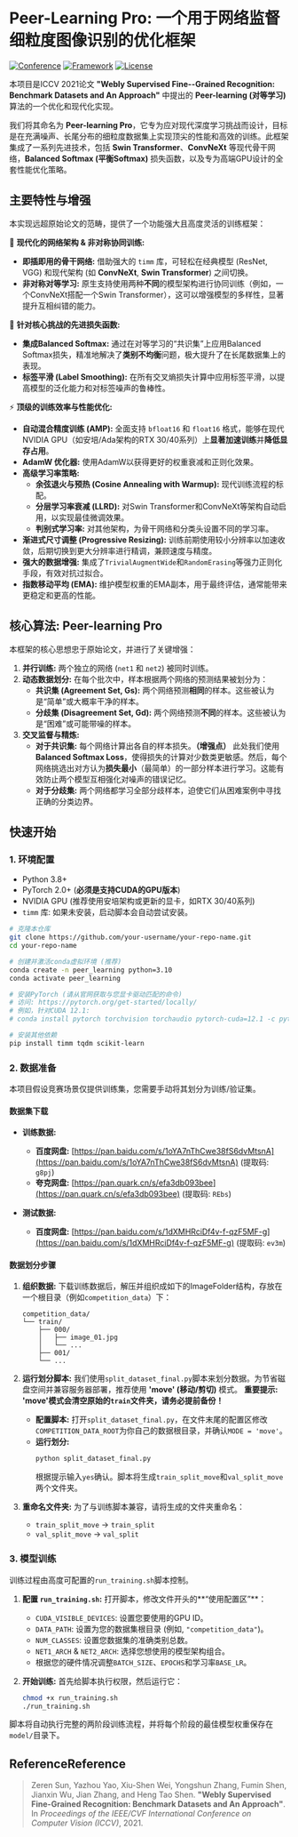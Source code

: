 
# Peer-Learning Pro: 一个用于网络监督细粒度图像识别的优化框架

[![Conference](https://img.shields.io/badge/基于-ICCV%202021-blue)](https://arxiv.org/abs/2108.02399)
[![Framework](https://img.shields.io/badge/框架-PyTorch-orange)](https://pytorch.org/)
[![License](https://img.shields.io/badge/许可证-MIT-green)](LICENSE)

本项目是ICCV 2021论文 **"Webly Supervised Fine--Grained Recognition: Benchmark Datasets and An Approach"** 中提出的 **Peer-learning (对等学习)** 算法的一个优化和现代化实现。

我们将其命名为 **Peer-learning Pro**，它专为应对现代深度学习挑战而设计，目标是在充满噪声、长尾分布的细粒度数据集上实现顶尖的性能和高效的训练。此框架集成了一系列先进技术，包括 **Swin Transformer**、**ConvNeXt** 等现代骨干网络，**Balanced Softmax (平衡Softmax)** 损失函数，以及专为高端GPU设计的全套性能优化策略。

## 主要特性与增强

本实现远超原始论文的范畴，提供了一个功能强大且高度灵活的训练框架：

🚀 **现代化的网络架构 & 非对称协同训练:**
- **即插即用的骨干网络:** 借助强大的 `timm` 库，可轻松在经典模型 (ResNet, VGG) 和现代架构 (如 **ConvNeXt**, **Swin Transformer**) 之间切换。
- **非对称对等学习:** 原生支持使用两种**不同**的模型架构进行协同训练（例如，一个ConvNeXt搭配一个Swin Transformer），这可以增强模型的多样性，显著提升互相纠错的能力。

🎯 **针对核心挑战的先进损失函数:**
- **集成Balanced Softmax:** 通过在对等学习的“共识集”上应用Balanced Softmax损失，精准地解决了**类别不均衡**问题，极大提升了在长尾数据集上的表现。
- **标签平滑 (Label Smoothing):** 在所有交叉熵损失计算中应用标签平滑，以提高模型的泛化能力和对标签噪声的鲁棒性。

⚡ **顶级的训练效率与性能优化:**
- **自动混合精度训练 (AMP):** 全面支持 `bfloat16` 和 `float16` 格式，能够在现代NVIDIA GPU（如安培/Ada架构的RTX 30/40系列）上**显著加速训练**并**降低显存占用**。
- **AdamW 优化器:** 使用AdamW以获得更好的权重衰减和正则化效果。
- **高级学习率策略:**
    - **余弦退火与预热 (Cosine Annealing with Warmup):** 现代训练流程的标配。
    - **分层学习率衰减 (LLRD):** 对Swin Transformer和ConvNeXt等架构自动启用，以实现最佳微调效果。
    - **判别式学习率:** 对其他架构，为骨干网络和分类头设置不同的学习率。
- **渐进式尺寸调整 (Progressive Resizing):** 训练前期使用较小分辨率以加速收敛，后期切换到更大分辨率进行精调，兼顾速度与精度。
- **强大的数据增强:** 集成了`TrivialAugmentWide`和`RandomErasing`等强力正则化手段，有效对抗过拟合。
- **指数移动平均 (EMA):** 维护模型权重的EMA副本，用于最终评估，通常能带来更稳定和更高的性能。

## 核心算法: Peer-learning Pro

本框架的核心思想忠于原始论文，并进行了关键增强：

1.  **并行训练:** 两个独立的网络 (`net1` 和 `net2`) 被同时训练。
2.  **动态数据划分:** 在每个批次中，样本根据两个网络的预测结果被划分为：
    *   **共识集 (Agreement Set, Gs):** 两个网络预测**相同**的样本。这些被认为是“简单”或大概率干净的样本。
    *   **分歧集 (Disagreement Set, Gd):** 两个网络预测**不同**的样本。这些被认为是“困难”或可能带噪的样本。
3.  **交叉监督与精炼:**
    *   **对于共识集:** 每个网络计算出各自的样本损失。**（增强点）** 此处我们使用 **Balanced Softmax Loss**，使得损失的计算对少数类更敏感。然后，每个网络挑选出对方认为**损失最小**（最简单）的一部分样本进行学习。这能有效防止两个模型互相强化对噪声的错误记忆。
    *   **对于分歧集:** 两个网络都学习全部分歧样本，迫使它们从困难案例中寻找正确的分类边界。

## 快速开始

### 1. 环境配置

- Python 3.8+
- PyTorch 2.0+ (**必须是支持CUDA的GPU版本**)
- NVIDIA GPU (推荐使用安培架构或更新的显卡，如RTX 30/40系列)
- `timm` 库: 如果未安装，启动脚本会自动尝试安装。

```bash
# 克隆本仓库
git clone https://github.com/your-username/your-repo-name.git
cd your-repo-name

# 创建并激活conda虚拟环境 (推荐)
conda create -n peer_learning python=3.10
conda activate peer_learning

# 安装PyTorch (请从官网获取与您显卡驱动匹配的命令)
# 访问: https://pytorch.org/get-started/locally/
# 例如，针对CUDA 12.1:
# conda install pytorch torchvision torchaudio pytorch-cuda=12.1 -c pytorch -c nvidia

# 安装其他依赖
pip install timm tqdm scikit-learn
```

### 2. 数据准备

本项目假设竞赛场景仅提供训练集，您需要手动将其划分为训练/验证集。

#### 数据集下载

- **训练数据:**
  - **百度网盘:** [https://pan.baidu.com/s/1oYA7nThCwe38fS6dvMtsnA](https://pan.baidu.com/s/1oYA7nThCwe38fS6dvMtsnA) (提取码: `g8pj`)
  - **夸克网盘:** [https://pan.quark.cn/s/efa3db093bee](https://pan.quark.cn/s/efa3db093bee) (提取码: `REbs`)

- **测试数据:**
  - **百度网盘:** [https://pan.baidu.com/s/1dXMHRciDf4v-f-qzF5MF-g](https://pan.baidu.com/s/1dXMHRciDf4v-f-qzF5MF-g) (提取码: `ev3m`)

#### 数据划分步骤

1.  **组织数据:** 下载训练数据后，解压并组织成如下的ImageFolder结构，存放在一个根目录（例如`competition_data`）下：
    ```
    competition_data/
    └── train/
        ├── 000/
        │   ├── image_01.jpg
        │   └── ...
        ├── 001/
        └── ...
    ```

2.  **运行划分脚本:**
    我们使用`split_dataset_final.py`脚本来划分数据。为节省磁盘空间并兼容服务器部署，推荐使用 **'move' (移动/剪切)** 模式。
    **重要提示: 'move'模式会清空原始的`train`文件夹，请务必提前备份！**

    *   **配置脚本:** 打开`split_dataset_final.py`，在文件末尾的配置区修改`COMPETITION_DATA_ROOT`为你自己的数据根目录，并确认`MODE = 'move'`。
    *   **运行划分:**
        ```bash
        python split_dataset_final.py
        ```
        根据提示输入`yes`确认。脚本将生成`train_split_move`和`val_split_move`两个文件夹。

3.  **重命名文件夹:**
    为了与训练脚本兼容，请将生成的文件夹重命名：
    *   `train_split_move` -> `train_split`
    *   `val_split_move` -> `val_split`

### 3. 模型训练

训练过程由高度可配置的`run_training.sh`脚本控制。

1.  **配置 `run_training.sh`:**
    打开脚本，修改文件开头的**“使用配置区”**：
    *   `CUDA_VISIBLE_DEVICES`: 设置您要使用的GPU ID。
    *   `DATA_PATH`: 设置为您的数据集根目录 (例如, `"competition_data"`)。
    *   `NUM_CLASSES`: 设置您数据集的准确类别总数。
    *   `NET1_ARCH` & `NET2_ARCH`: 选择您想使用的模型架构组合。
    *   根据您的硬件情况调整`BATCH_SIZE`、`EPOCHS`和学习率`BASE_LR`。

2.  **开始训练:**
    首先给脚本执行权限，然后运行它：
    ```bash
    chmod +x run_training.sh
    ./run_training.sh
    ```

脚本将自动执行完整的两阶段训练流程，并将每个阶段的最佳模型权重保存在`model/`目录下。

## ReferenceReference




> Zeren Sun, Yazhou Yao, Xiu-Shen Wei, Yongshun Zhang, Fumin Shen, Jianxin Wu, Jian Zhang, and Heng Tao Shen. **"Webly Supervised Fine-Grained Recognition: Benchmark Datasets and An Approach"**. In *Proceedings of the IEEE/CVF International Conference on Computer Vision (ICCV)*, 2021.




